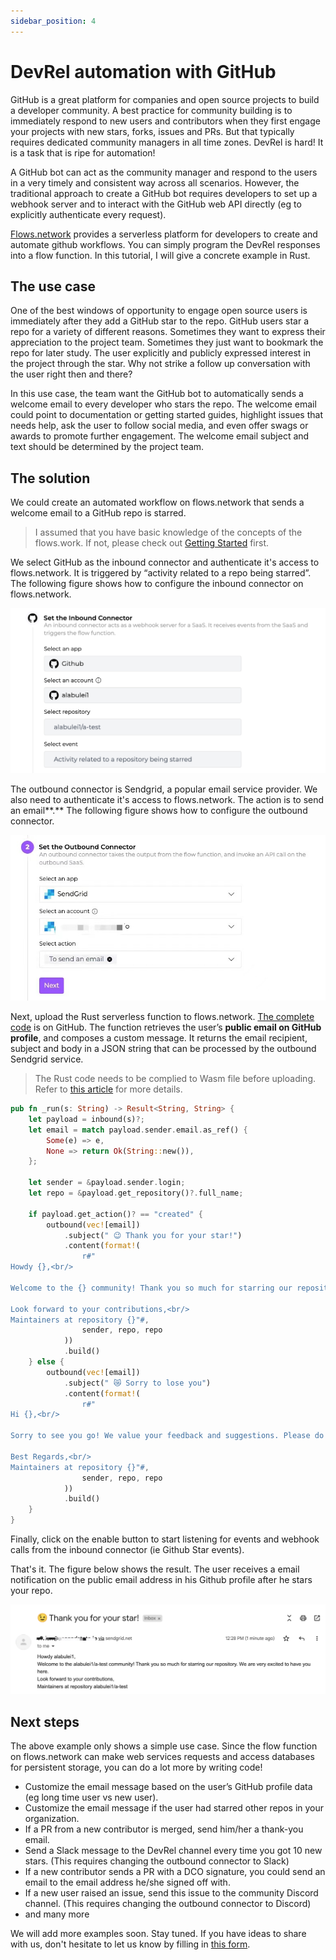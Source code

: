 ```yaml
---
sidebar_position: 4
---
```


# DevRel automation with GitHub

GitHub is a great platform for companies and open source projects to build a developer community. A best practice for community building is to immediately respond to new users and contributors when they first engage your projects with new stars, forks, issues and PRs. But that typically requires dedicated community managers in all time zones. DevRel is hard! It is a task that is ripe for automation!

A GitHub bot can act as the community manager and respond to the users in a very timely and consistent way across all scenarios. However, the traditional approach to create a GitHub bot requires developers to set up a webhook server and to interact with the GitHub web API directly (eg to explicitly authenticate every request).

[Flows.network](https://flows.network/) provides a serverless platform for developers to create and automate github workflows. You can simply program the DevRel responses into a flow function. In this tutorial, I will give a concrete example in Rust.

## The use case

One of the best windows of opportunity to engage open source users is immediately after they add a GitHub star to the repo. GitHub users star a repo for a variety of different reasons. Sometimes they want to express their appreciation to the project team. Sometimes they just want to bookmark the repo for later study. The user explicitly and publicly expressed interest in the project through the star. Why not strike a follow up conversation with the user right then and there?

In this use case, the team want the GitHub bot to automatically sends a welcome email to every developer who stars the repo. The welcome email could point to documentation or getting started guides, highlight issues that needs help, ask the user to follow social media, and even offer swags or awards to promote further engagement. The welcome email subject and text should be determined by the project team.

## The solution

We could create an automated workflow on flows.network that sends a welcome email to a GitHub repo is starred.

> I assumed that you have basic knowledge of the concepts of the flows.work. If not, please check out [Getting Started](/docs/category/getting-started) first.

We select GitHub as the inbound connector and authenticate it's access to flows.network. It is triggered by “activity related to a repo being starred”. The following figure shows how to configure the inbound connector on flows.network.

![image](devrel-engagement-inbound.jpg)

The outbound connector is Sendgrid, a popular email service provider.  We also need to authenticate it's access to flows.network. The action is to send an email**.** The following figure shows how to configure the outbound connector.

![image](devrel-engagement-outbound.jpeg)

Next, upload the Rust serverless function to flows.network. [The complete code](https://github.com/second-state/flow-functions/tree/main/github/sendgrid/star-thanks-by-sendgrid/rust) is on GitHub. The function retrieves the user’s **public email on GitHub profile**, and composes a custom message. It returns the email recipient, subject and body in a JSON string that can be processed by the outbound Sendgrid service.

> The Rust code needs to be complied to Wasm file before uploading. Refer to [this article](https://docs.flows.network/docs/getting-started/rust/understand-the-flow-function-in-rust) for more details.

```rust
pub fn _run(s: String) -> Result<String, String> {
    let payload = inbound(s)?;
    let email = match payload.sender.email.as_ref() {
        Some(e) => e,
        None => return Ok(String::new()),
    };

    let sender = &payload.sender.login;
    let repo = &payload.get_repository()?.full_name;

    if payload.get_action()? == "created" {
        outbound(vec![email])
            .subject(" 😉 Thank you for your star!")
            .content(format!(
                r#"
Howdy {},<br/>
                
Welcome to the {} community! Thank you so much for starring our repository. We are very excited to have you here.<br/>

Look forward to your contributions,<br/>
Maintainers at repository {}"#,
                sender, repo, repo
            ))
            .build()
    } else {
        outbound(vec![email])
            .subject(" 😿 Sorry to lose you")
            .content(format!(
                r#"
Hi {},<br/>

Sorry to see you go! We value your feedback and suggestions. Please do let us know how we might improve the repository {} (just reply to this email). We wish to see your around in the community!<br/>

Best Regards,<br/>
Maintainers at repository {}"#,
                sender, repo, repo
            ))
            .build()
    }
}
```

Finally, click on the enable button to start listening for events and webhook calls from the inbound connector (ie Github Star events).  

That's it. The figure below shows the result. The user receives a email notification on the public email address in his Github profile after he stars your repo.

![image](devrel-engagement-outcome.jpg)

## Next steps

The above example only shows a simple use case. Since the flow function on flows.network can make web services requests and access databases for persistent storage, you can do a lot more by writing code!

* Customize the email message based on the user’s GitHub profile data (eg long time user vs new user).
* Customize the email message if the user had starred other repos in your organization.
* If a PR from a new contributor is merged, send him/her a thank-you email.
* Send a Slack message to the DevRel channel every time you got 10 new stars. (This requires changing the outbound connector to Slack)
* If a new contributor sends a PR with a DCO signature, you could send an email to the email address he/she signed off with.
* If a new user raised an issue, send this issue to the community Discord channel. (This requires changing the outbound connector to Discord)
* and many more

We will add more examples soon. Stay tuned. If you have ideas to share with us, don't hesitate to let us know by filling in [this form](https://forms.gle/2V7RvpUK4BGQrBUZ6).

